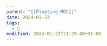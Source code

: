 ```yaml
---
parent: "[[Fleeting MOC]]"
date: 2024-01-22
tags:
  - 🦠
modified: 2024-01-22T21:29:48+01:00
---
```



